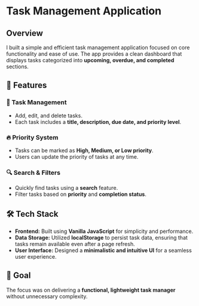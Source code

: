 # Task Management Application

## Overview  
I built a simple and efficient task management application focused on core functionality and ease of use. The app provides a clean dashboard that displays tasks categorized into **upcoming, overdue, and completed** sections.  

## 🚀 Features  

### 📝 Task Management  
- Add, edit, and delete tasks.  
- Each task includes a **title, description, due date, and priority level**.  

### 🔥 Priority System  
- Tasks can be marked as **High, Medium, or Low priority**.  
- Users can update the priority of tasks at any time.  

### 🔍 Search & Filters  
- Quickly find tasks using a **search** feature.  
- Filter tasks based on **priority** and **completion status**.  

## 🛠️ Tech Stack  

- **Frontend:** Built using **Vanilla JavaScript** for simplicity and performance.  
- **Data Storage:** Utilized **localStorage** to persist task data, ensuring that tasks remain available even after a page refresh.  
- **User Interface:** Designed a **minimalistic and intuitive UI** for a seamless user experience.  

## 📌 Goal  
The focus was on delivering a **functional, lightweight task manager** without unnecessary complexity.  
